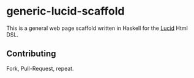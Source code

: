 # generic-lucid-scaffold

This is a general web page scaffold written in Haskell for the 
[Lucid](https://github.com/chrisdone/lucid) Html DSL.

## Contributing

Fork, Pull-Request, repeat.
